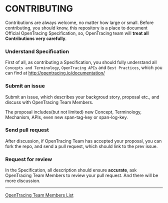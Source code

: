 CONTRIBUTING
============

Contributions are always welcome, no matter how large or small. Before contributing, you should know, this repository is a place to document Official OpenTracing Specification, so, OpenTracing team will **treat all Contributions very carefully**.

### Understand Specification
First of all, as contributing a Specification, you should fully understand all `Concepts and Terminology`, `OpenTracing APIs` and `Best Practices`, which you can find at http://opentracing.io/documentation/

### Submit an issue
Submit an issue, which describes your backgroud story, proposal etc., and discuss with OpenTracing Team Members.

The proposal includes(but not limited) new Concept, Terminology, Mechanism, APIs, even new span-tag-key or span-log-key.

### Send pull request
After discussion, if OpenTracing Team has accepted your proposal, you can fork the repo, and send a pull request, which should link to the prev issue.

### Request for review
In the Specification, all description should ensure **accurate**, ask OpenTracing Team Members to review your pull request. And there will be more discussion.

---
[OpenTracing Team Members List]( http://opentracing.io/documentation/pages/authors-and-contributors.html)
